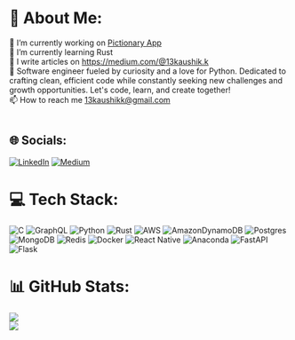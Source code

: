 # 💫 About Me:
🔭 I’m currently working on [Pictionary App](https://github.com/Kaushik13k/pictionary-game)<br>🌱 I’m currently learning Rust<br>📝 I write articles on https://medium.com/@13kaushik.k<br>💬 Software engineer fueled by curiosity and a love for Python. Dedicated to crafting clean, efficient code while constantly seeking new challenges and growth opportunities. Let's code, learn, and create together!<br>📫 How to reach me 13kaushikk@gmail.com<br><br>


## 🌐 Socials:
[![LinkedIn](https://img.shields.io/badge/LinkedIn-%230077B5.svg?logo=linkedin&logoColor=white)](https://linkedin.com/in/kaushik13k/) [![Medium](https://img.shields.io/badge/Medium-12100E?logo=medium&logoColor=white)](https://medium.com/@13kaushik.k) 

# 💻 Tech Stack:
![C](https://img.shields.io/badge/c-%2300599C.svg?style=flat&logo=c&logoColor=white) ![GraphQL](https://img.shields.io/badge/-GraphQL-E10098?style=flat&logo=graphql&logoColor=white) ![Python](https://img.shields.io/badge/python-3670A0?style=flat&logo=python&logoColor=ffdd54) ![Rust](https://img.shields.io/badge/rust-%23000000.svg?style=flat&logo=rust&logoColor=white) ![AWS](https://img.shields.io/badge/AWS-%23FF9900.svg?style=flat&logo=amazon-aws&logoColor=white) ![AmazonDynamoDB](https://img.shields.io/badge/Amazon%20DynamoDB-4053D6?style=flat&logo=Amazon%20DynamoDB&logoColor=white) ![Postgres](https://img.shields.io/badge/postgres-%23316192.svg?style=flat&logo=postgresql&logoColor=white) ![MongoDB](https://img.shields.io/badge/MongoDB-%234ea94b.svg?style=flat&logo=mongodb&logoColor=white) ![Redis](https://img.shields.io/badge/redis-%23DD0031.svg?style=flat&logo=redis&logoColor=white) ![Docker](https://img.shields.io/badge/docker-%230db7ed.svg?style=flat&logo=docker&logoColor=white) ![React Native](https://img.shields.io/badge/react_native-%2320232a.svg?style=flat&logo=react&logoColor=%2361DAFB) ![Anaconda](https://img.shields.io/badge/Anaconda-%2344A833.svg?style=flat&logo=anaconda&logoColor=white) ![FastAPI](https://img.shields.io/badge/FastAPI-005571?style=flat&logo=fastapi) ![Flask](https://img.shields.io/badge/flask-%23000.svg?style=flat&logo=flask&logoColor=white)
# 📊 GitHub Stats:
<!-- ![](https://github-readme-stats.vercel.app/api?username=kaushik13k&theme=dracula&hide_border=false&include_all_commits=false&count_private=false)<br/> -->
![](https://github-readme-streak-stats.herokuapp.com/?user=kaushik13k&theme=dracula&hide_border=false)<br/>
![](https://github-readme-stats.vercel.app/api/top-langs/?username=kaushik13k&theme=dracula&hide_border=false&include_all_commits=false&count_private=false&layout=compact)
